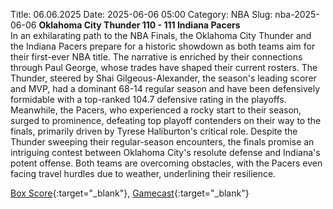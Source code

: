 Title: 06.06.2025
Date: 2025-06-06 05:00
Category: NBA 
Slug: nba-2025-06-06 
**Oklahoma City Thunder 110 - 111 Indiana Pacers**  
In an exhilarating path to the NBA Finals, the Oklahoma City Thunder and the Indiana Pacers prepare for a historic showdown as both teams aim for their first-ever NBA title. The narrative is enriched by their connections through Paul George, whose trades have shaped their current rosters. The Thunder, steered by Shai Gilgeous-Alexander, the season's leading scorer and MVP, had a dominant 68-14 regular season and have been defensively formidable with a top-ranked 104.7 defensive rating in the playoffs. Meanwhile, the Pacers, who experienced a rocky start to their season, surged to prominence, defeating top playoff contenders on their way to the finals, primarily driven by Tyrese Haliburton's critical role. Despite the Thunder sweeping their regular-season encounters, the finals promise an intriguing contest between Oklahoma City's resolute defense and Indiana's potent offense. Both teams are overcoming obstacles, with the Pacers even facing travel hurdles due to weather, underlining their resilience. 

[Box Score](/game/ind-vs-okc-0042400401/box-score){:target="_blank"}, [Gamecast](/game/ind-vs-okc-0042400401){:target="_blank"}<br>

